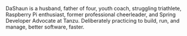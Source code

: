 DaShaun is a husband, father of four, youth coach, struggling triathlete, Raspberry Pi enthusiast, former professional cheerleader, and Spring Developer Advocate at Tanzu.
Deliberately practicing to build, run, and manage, better software, faster.

